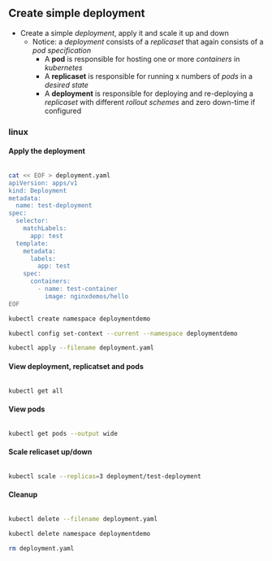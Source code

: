 ## Create simple deployment

- Create a simple *deployment*, apply it and scale it up and down
  - Notice: a *deployment* consists of a *replicaset* that again consists of a *pod specification*
     - A **pod** is responsible for hosting one or more *containers* in *kubernetes*
     - A **replicaset** is responsible for running x numbers of *pods* in a *desired state*
     - A **deployment** is responsible for deploying and re-deploying a *replicaset* with different *rollout schemes* and zero down-time if configured

### linux

#### Apply the deployment

```bash

cat << EOF > deployment.yaml
apiVersion: apps/v1
kind: Deployment
metadata:
  name: test-deployment
spec:
  selector:
    matchLabels:
      app: test
  template:
    metadata:
      labels:
        app: test
    spec:
      containers:
        - name: test-container
          image: nginxdemos/hello
EOF

kubectl create namespace deploymentdemo

kubectl config set-context --current --namespace deploymentdemo

kubectl apply --filename deployment.yaml

```

#### View deployment, replicatset and pods

```bash

kubectl get all

```

#### View pods

```bash

kubectl get pods --output wide

```

#### Scale relicaset up/down

```bash

kubectl scale --replicas=3 deployment/test-deployment

```

#### Cleanup

```bash

kubectl delete --filename deployment.yaml

kubectl delete namespace deploymentdemo

rm deployment.yaml

```
